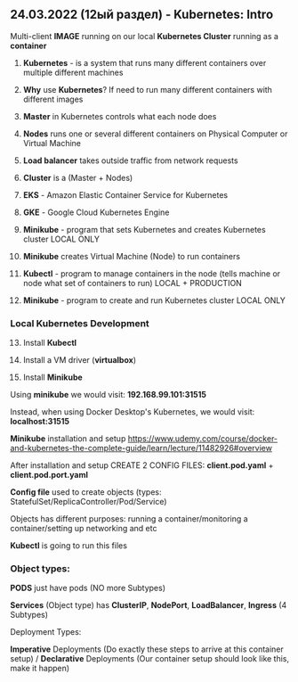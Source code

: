 ## 24.03.2022 (12ый раздел) - Kubernetes: Intro

Multi-client **IMAGE** running on our local **Kubernetes Cluster** running as a **container**

1. **Kubernetes** - is a system that runs many different containers over multiple different machines

2. **Why** use **Kubernetes**? If need to run many different containers with different images

3. **Master** in Kubernetes controls what each node does

4. **Nodes** runs one or several different containers on Physical Computer or Virtual Machine

5. **Load balancer** takes outside traffic from network requests

6. **Cluster** is a (Master + Nodes)

7. **EKS** - Amazon Elastic Container Service for Kubernetes

8. **GKE** - Google Cloud Kubernetes Engine

9. **Minikube** - program that sets Kubernetes and creates Kubernetes cluster LOCAL ONLY

10. **Minikube** creates Virtual Machine (Node) to run containers

11. **Kubectl** - program to manage containers in the node (tells machine or node what set of containers to run) LOCAL + PRODUCTION

12. **Minikube** - program to create and run Kubernetes cluster LOCAL ONLY

   ### Local Kubernetes Development

13. Install **Kubectl**

14. Install a VM driver (**virtualbox**)

15. Install **Minikube**

Using **minikube** we would visit: **192.168.99.101:31515**

Instead, when using Docker Desktop's Kubernetes, we would visit: **localhost:31515**

**Minikube** installation and setup https://www.udemy.com/course/docker-and-kubernetes-the-complete-guide/learn/lecture/11482926#overview

After installation and setup CREATE 2 CONFIG FILES: **client.pod.yaml** + **client.pod.port.yaml**

**Config file** used to create objects (types: StatefulSet/ReplicaController/Pod/Service)

Objects has different purposes: running a container/monitoring a container/setting up networking and etc

**Kubectl** is going to run this files

### Object types:

**PODS** just have pods (NO more Subtypes)

**Services** (Object type) has **ClusterIP**, **NodePort**, **LoadBalancer**, **Ingress** (4 Subtypes)

Deployment Types:

**Imperative** Deployments (Do exactly these steps to arrive at this container setup) / **Declarative** Deployments (Our container setup should look like this, make it happen)
